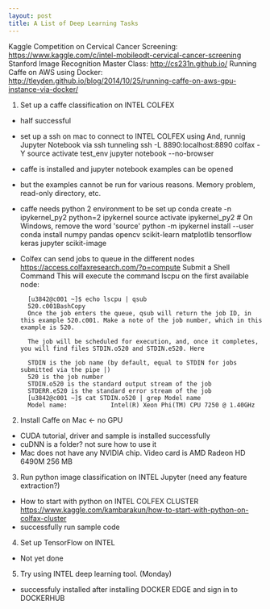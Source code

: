 ```yaml
---
layout: post
title: A List of Deep Learning Tasks
---
```

Kaggle Competition on Cervical Cancer Screening: https://www.kaggle.com/c/intel-mobileodt-cervical-cancer-screening
Stanford Image Recognition Master Class: http://cs231n.github.io/
Running Caffe on AWS using Docker: http://tleyden.github.io/blog/2014/10/25/running-caffe-on-aws-gpu-instance-via-docker/

1. Set up a caffe classification on INTEL COLFEX
- half successful
- set up a ssh on mac to connect to INTEL COLFEX using
    And, runnig Jupyter Notebook via ssh tunneling
      ssh -L 8890:localhost:8890 colfax -Y
      source activate test_env
      jupyter notebook --no-browser
- caffe is installed and jupyter notebook examples can be opened
- but the examples cannot be run for various reasons. Memory problem, read-only directory, etc.
- caffe needs python 2 environment to be set up
    conda create -n ipykernel_py2 python=2 ipykernel
    source activate ipykernel_py2    # On Windows, remove the word 'source'
    python -m ipykernel install --user
    conda install numpy pandas opencv scikit-learn matplotlib tensorflow keras jupyter scikit-image
- Colfex can send jobs to queue in the different nodes
    https://access.colfaxresearch.com/?p=compute
    Submit a Shell Command
        This will execute the command lscpu on the first available node:

        [u3842@c001 ~]$ echo lscpu | qsub
        520.c001BashCopy
        Once the job enters the queue, qsub will return the job ID, in this example 520.c001. Make a note of the job number, which in this example is 520.

        The job will be scheduled for execution, and, once it completes, you will find files STDIN.o520 and STDIN.e520. Here

        STDIN is the job name (by default, equal to STDIN for jobs submitted via the pipe |)
        520 is the job number
        STDIN.o520 is the standard output stream of the job
        STDERR.e520 is the standard error stream of the job
        [u3842@c001 ~]$ cat STDIN.o520 | grep Model name
        Model name:            Intel(R) Xeon Phi(TM) CPU 7250 @ 1.40GHz



2. Install Caffe on Mac <- no GPU
  - CUDA tutorial, driver and sample is installed successfully
  - cuDNN is a folder? not sure how to use it
  - Mac does not have any NVIDIA chip. Video card is AMD Radeon HD 6490M 256 MB
  
3. Run python image classification on INTEL Jupyter (need any feature extraction?)
  - How to start with python on INTEL COLFEX CLUSTER
    https://www.kaggle.com/kambarakun/how-to-start-with-python-on-colfax-cluster
  - successfully run sample code
  
4. Set up TensorFlow on INTEL
  - Not yet done
  
5. Try using INTEL deep learning tool. (Monday)
  - successfuly installed after installing DOCKER EDGE and sign in to DOCKERHUB
